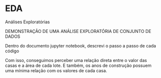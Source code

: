 # EDA
Análises Exploratórias 

DEMONSTRAÇÃO DE UMA ANÁLISE EXPLORATÓRIA DE CONJUNTO DE DADOS 

Dentro do documento jupyter notebook, descrevi o passo a passo de cada código 

Com isso, conseguimos perceber uma relação direta entre o valor das casas e a área de cada lote. E também, os anos de construção possuem uma mínima relação com os valores de cada casa. 
